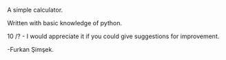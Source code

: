 A simple calculator.

Written with basic knowledge of python.

10 /? - I would appreciate it if you could give suggestions for improvement.

-Furkan Şimşek.


